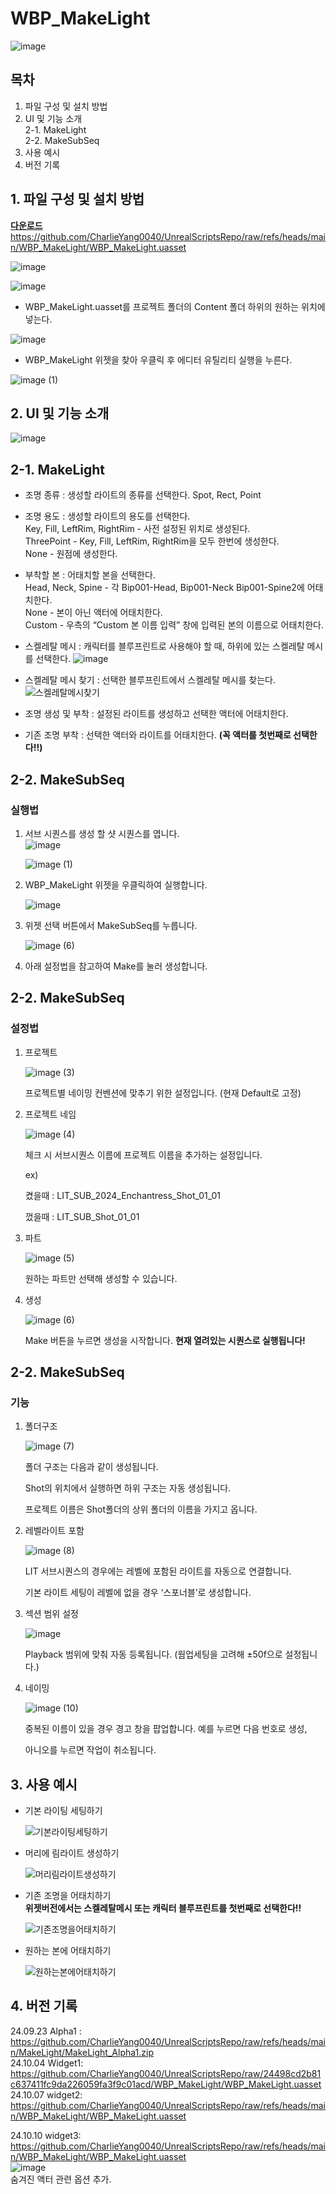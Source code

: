 # WBP_MakeLight
![image](https://github.com/user-attachments/assets/521893a1-b458-4407-b31e-a6851bf8b539)


## 목차

1. 파일 구성 및 설치 방법
2. UI 및 기능 소개  
   2-1. MakeLight  
   2-2. MakeSubSeq
3. 사용 예시
4. 버전 기록

## 1. 파일 구성 및 설치 방법

[**다운로드**](https://github.com/CharlieYang0040/UnrealScriptsRepo/raw/refs/heads/main/WBP_MakeLight/WBP_MakeLight.uasset) https://github.com/CharlieYang0040/UnrealScriptsRepo/raw/refs/heads/main/WBP_MakeLight/WBP_MakeLight.uasset


![image](https://github.com/user-attachments/assets/4cbf95e2-610e-46ee-aa15-5d95def5a2d2)

![image](https://github.com/user-attachments/assets/c7c7c6cc-63f9-4af1-bec7-75c05e1aea09)


- WBP_MakeLight.uasset를 프로젝트 폴더의 Content 폴더 하위의 원하는 위치에 넣는다.

![image](https://github.com/user-attachments/assets/d80da976-9f4e-46ee-8cca-227783010b1f)


- WBP_MakeLight 위젯을 찾아 우클릭 후 에디터 유틸리티 실행을 누른다.

![image (1)](https://github.com/user-attachments/assets/59a38bed-5742-4f83-b2c5-34953c7bb62f)



## 2. UI 및 기능 소개

![image](https://github.com/user-attachments/assets/521893a1-b458-4407-b31e-a6851bf8b539)


## 2-1. MakeLight
- 조명 종류 : 생성할 라이트의 종류를 선택한다. Spot, Rect, Point

- 조명 용도 : 생성할 라이트의 용도를 선택한다.  
Key, Fill, LeftRim, RightRim - 사전 설정된 위치로 생성된다.  
ThreePoint - Key, Fill, LeftRim, RightRim을 모두 한번에 생성한다.  
None - 원점에 생성한다.  

- 부착할 본 : 어태치할 본을 선택한다.  
Head, Neck, Spine - 각 Bip001-Head, Bip001-Neck Bip001-Spine2에 어태치한다.  
None - 본이 아닌 액터에 어태치한다.  
Custom - 우측의 “Custom 본 이름 입력” 창에 입력된 본의 이름으로 어태치한다.  

- 스켈레탈 메시 : 캐릭터를 블루프린트로 사용해야 할 때, 하위에 있는 스켈레탈 메시를 선택한다.
![image](https://github.com/user-attachments/assets/2648129d-d7d4-4c43-9086-387960427d3d)

- 스켈레탈 메시 찾기 : 선택한 블루프린트에서 스켈레탈 메시를 찾는다.
![스켈레탈메시찾기](https://github.com/user-attachments/assets/e024b6ab-a407-4e7c-ae57-9961ec7f035f)

- 조명 생성 및 부착 : 설정된 라이트를 생성하고 선택한 액터에 어태치한다.

- 기존 조명 부착 : 선택한 액터와 라이트를 어태치한다. **(꼭 액터를 첫번째로 선택한다!!)**










## 2-2. MakeSubSeq

### 실행법
   


1. 서브 시퀀스를 생성 할 샷 시퀀스를 엽니다.  
   ![image](https://github.com/user-attachments/assets/29cf4424-d181-40d0-971a-0d6f3b7ea19d)  


   ![image (1)](https://github.com/user-attachments/assets/59a38bed-5742-4f83-b2c5-34953c7bb62f)


3. WBP_MakeLight 위젯을 우클릭하여 실행합니다.

   ![image](https://github.com/user-attachments/assets/cd47a8e1-9a13-4639-b643-de16e234a959)


4. 위젯 선택 버튼에서 MakeSubSeq를 누릅니다.

   ![image (6)](https://github.com/user-attachments/assets/69e4e119-0240-4c31-a91f-398daaf38e32)


5. 아래 설정법을 참고하여 Make를 눌러 생성합니다.


## 2-2. MakeSubSeq

### 설정법
1. 프로젝트

   ![image (3)](https://github.com/user-attachments/assets/fa19b96a-e5fe-4db4-9b68-873e04c5dc04)


   프로젝트별 네이밍 컨벤션에 맞추기 위한 설정입니다. (현재 Default로 고정)



2. 프로젝트 네임

   ![image (4)](https://github.com/user-attachments/assets/a3efdd3b-2954-4d16-8fb4-88da948b6a70)


   체크 시 서브시퀀스 이름에 프로젝트 이름을 추가하는 설정입니다.

   ex)

   켰을때 : LIT_SUB_2024_Enchantress_Shot_01_01

   껐을때 : LIT_SUB_Shot_01_01



3. 파트
   
   ![image (5)](https://github.com/user-attachments/assets/420f45ab-886e-457a-95a2-5758588343df)


   원하는 파트만 선택해 생성할 수 있습니다.

  
4. 생성
   
   ![image (6)](https://github.com/user-attachments/assets/27b1ce50-9037-4ce4-828b-399aa8e4b890)




   Make 버튼을 누르면 생성을 시작합니다.
   **현재 열려있는 시퀀스로 실행됩니다!**



## 2-2. MakeSubSeq

### 기능
1. 폴더구조

   ![image (7)](https://github.com/user-attachments/assets/78a4b995-fc22-4460-ada3-b390b885edb7)

   폴더 구조는 다음과 같이 생성됩니다.

   Shot의 위치에서 실행하면 하위 구조는 자동 생성됩니다.

   프로젝트 이름은 Shot폴더의 상위 폴더의 이름을 가지고 옵니다.

  

2. 레벨라이트 포함

   ![image (8)](https://github.com/user-attachments/assets/1baef0ef-73fd-48d5-a88f-a6fb7890f547)

   LIT 서브시퀀스의 경우에는 레벨에 포함된 라이트를 자동으로 연결합니다.

   기본 라이트 세팅이 레벨에 없을 경우 ‘스포너블’로 생성합니다.

  

3. 섹션 범위 설정

   ![image](https://github.com/user-attachments/assets/ce40dc11-864f-42fd-a513-24da2e2428ea)

   Playback 범위에 맞춰 자동 등록됩니다. (웜업세팅을 고려해 ±50f으로 설정됩니다.)

  

4. 네이밍

   ![image (10)](https://github.com/user-attachments/assets/b82204e5-8d12-4320-a6e0-d98faeee6d21)

   중복된 이름이 있을 경우 경고 창을 팝업합니다. 예를 누르면 다음 번호로 생성,

   아니오를 누르면 작업이 취소됩니다.


## 3. 사용 예시

- 기본 라이팅 세팅하기
    
   ![기본라이팅세팅하기](https://github.com/user-attachments/assets/04196436-afba-4f0b-a5cb-09e2616e94d8)


- 머리에 림라이트 생성하기
    
   ![머리림라이트생성하기](https://github.com/user-attachments/assets/fa4a8587-4174-4fa0-a9a6-c7e4ffd3660e)
    

- 기존 조명을 어태치하기  
  **위젯버전에서는 스켈레탈메시 또는 캐릭터 블루프린트를 첫번째로 선택한다!!**
    
   ![기존조명을어태치하기](https://github.com/user-attachments/assets/fd6aead0-6acd-470c-b4b3-05d75d312534)
    

- 원하는 본에 어태치하기
    
   ![원하는본에어태치하기](https://github.com/user-attachments/assets/4058dc40-2f87-48ea-ba1f-bb0af772ccbb)
    

## 4. 버전 기록

24.09.23 Alpha1 : https://github.com/CharlieYang0040/UnrealScriptsRepo/raw/refs/heads/main/MakeLight/MakeLight_Alpha1.zip  
24.10.04 Widget1:
https://github.com/CharlieYang0040/UnrealScriptsRepo/raw/24498cd2b81c637411fc9da226059fa3f9c01acd/WBP_MakeLight/WBP_MakeLight.uasset  
24.10.07 widget2:
https://github.com/CharlieYang0040/UnrealScriptsRepo/raw/refs/heads/main/WBP_MakeLight/WBP_MakeLight.uasset

24.10.10 widget3:  
https://github.com/CharlieYang0040/UnrealScriptsRepo/raw/refs/heads/main/WBP_MakeLight/WBP_MakeLight.uasset  
![image](https://github.com/user-attachments/assets/20ab3a83-b297-4907-82fd-0b95c9ff5f5c)  
숨겨진 액터 관련 옵션 추가.
